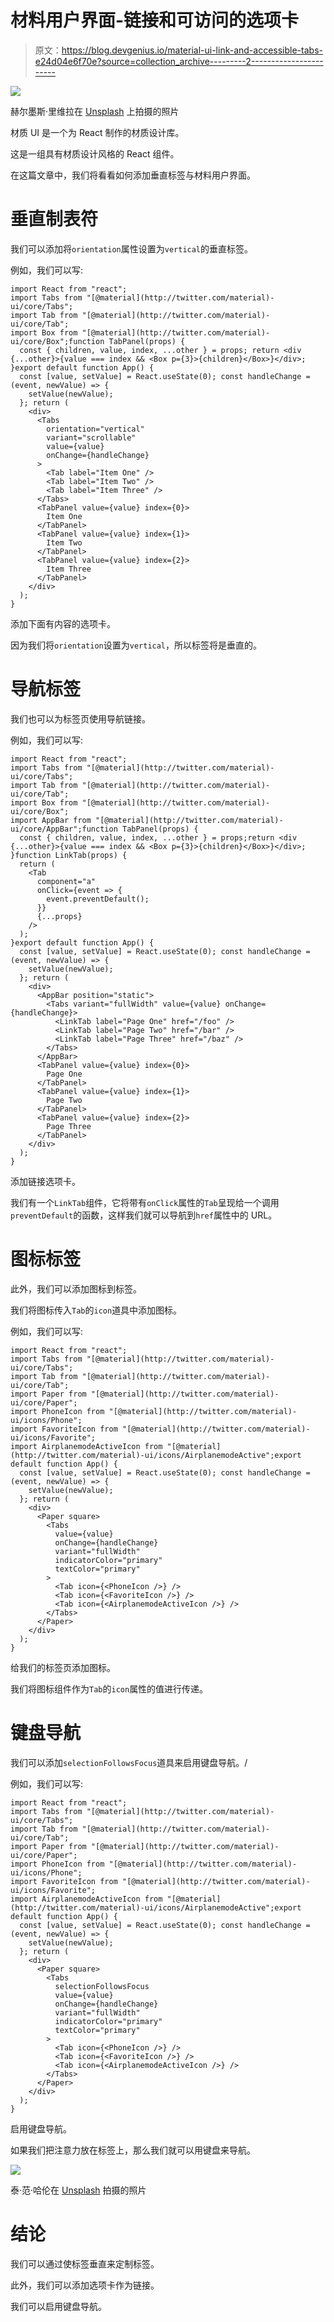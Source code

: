 # 材料用户界面-链接和可访问的选项卡

> 原文：<https://blog.devgenius.io/material-ui-link-and-accessible-tabs-e24d04e6f70e?source=collection_archive---------2----------------------->

![](img/8efdf16e442c5ab55ac6b28f955013ed.png)

赫尔墨斯·里维拉在 [Unsplash](https://unsplash.com?utm_source=medium&utm_medium=referral) 上拍摄的照片

材质 UI 是一个为 React 制作的材质设计库。

这是一组具有材质设计风格的 React 组件。

在这篇文章中，我们将看看如何添加垂直标签与材料用户界面。

# 垂直制表符

我们可以添加将`orientation`属性设置为`vertical`的垂直标签。

例如，我们可以写:

```
import React from "react";
import Tabs from "[@material](http://twitter.com/material)-ui/core/Tabs";
import Tab from "[@material](http://twitter.com/material)-ui/core/Tab";
import Box from "[@material](http://twitter.com/material)-ui/core/Box";function TabPanel(props) {
  const { children, value, index, ...other } = props; return <div {...other}>{value === index && <Box p={3}>{children}</Box>}</div>;
}export default function App() {
  const [value, setValue] = React.useState(0); const handleChange = (event, newValue) => {
    setValue(newValue);
  }; return (
    <div>
      <Tabs
        orientation="vertical"
        variant="scrollable"
        value={value}
        onChange={handleChange}
      >
        <Tab label="Item One" />
        <Tab label="Item Two" />
        <Tab label="Item Three" />
      </Tabs>
      <TabPanel value={value} index={0}>
        Item One
      </TabPanel>
      <TabPanel value={value} index={1}>
        Item Two
      </TabPanel>
      <TabPanel value={value} index={2}>
        Item Three
      </TabPanel>
    </div>
  );
}
```

添加下面有内容的选项卡。

因为我们将`orientation`设置为`vertical`，所以标签将是垂直的。

# 导航标签

我们也可以为标签页使用导航链接。

例如，我们可以写:

```
import React from "react";
import Tabs from "[@material](http://twitter.com/material)-ui/core/Tabs";
import Tab from "[@material](http://twitter.com/material)-ui/core/Tab";
import Box from "[@material](http://twitter.com/material)-ui/core/Box";
import AppBar from "[@material](http://twitter.com/material)-ui/core/AppBar";function TabPanel(props) {
  const { children, value, index, ...other } = props;return <div {...other}>{value === index && <Box p={3}>{children}</Box>}</div>;
}function LinkTab(props) {
  return (
    <Tab
      component="a"
      onClick={event => {
        event.preventDefault();
      }}
      {...props}
    />
  );
}export default function App() {
  const [value, setValue] = React.useState(0); const handleChange = (event, newValue) => {
    setValue(newValue);
  }; return (
    <div>
      <AppBar position="static">
        <Tabs variant="fullWidth" value={value} onChange={handleChange}>
          <LinkTab label="Page One" href="/foo" />
          <LinkTab label="Page Two" href="/bar" />
          <LinkTab label="Page Three" href="/baz" />
        </Tabs>
      </AppBar>
      <TabPanel value={value} index={0}>
        Page One
      </TabPanel>
      <TabPanel value={value} index={1}>
        Page Two
      </TabPanel>
      <TabPanel value={value} index={2}>
        Page Three
      </TabPanel>
    </div>
  );
}
```

添加链接选项卡。

我们有一个`LinkTab`组件，它将带有`onClick`属性的`Tab`呈现给一个调用`preventDefault`的函数，这样我们就可以导航到`href`属性中的 URL。

# 图标标签

此外，我们可以添加图标到标签。

我们将图标传入`Tab`的`icon`道具中添加图标。

例如，我们可以写:

```
import React from "react";
import Tabs from "[@material](http://twitter.com/material)-ui/core/Tabs";
import Tab from "[@material](http://twitter.com/material)-ui/core/Tab";
import Paper from "[@material](http://twitter.com/material)-ui/core/Paper";
import PhoneIcon from "[@material](http://twitter.com/material)-ui/icons/Phone";
import FavoriteIcon from "[@material](http://twitter.com/material)-ui/icons/Favorite";
import AirplanemodeActiveIcon from "[@material](http://twitter.com/material)-ui/icons/AirplanemodeActive";export default function App() {
  const [value, setValue] = React.useState(0); const handleChange = (event, newValue) => {
    setValue(newValue);
  }; return (
    <div>
      <Paper square>
        <Tabs
          value={value}
          onChange={handleChange}
          variant="fullWidth"
          indicatorColor="primary"
          textColor="primary"
        >
          <Tab icon={<PhoneIcon />} />
          <Tab icon={<FavoriteIcon />} />
          <Tab icon={<AirplanemodeActiveIcon />} />
        </Tabs>
      </Paper>
    </div>
  );
}
```

给我们的标签页添加图标。

我们将图标组件作为`Tab`的`icon`属性的值进行传递。

# 键盘导航

我们可以添加`selectionFollowsFocus`道具来启用键盘导航。/

例如，我们可以写:

```
import React from "react";
import Tabs from "[@material](http://twitter.com/material)-ui/core/Tabs";
import Tab from "[@material](http://twitter.com/material)-ui/core/Tab";
import Paper from "[@material](http://twitter.com/material)-ui/core/Paper";
import PhoneIcon from "[@material](http://twitter.com/material)-ui/icons/Phone";
import FavoriteIcon from "[@material](http://twitter.com/material)-ui/icons/Favorite";
import AirplanemodeActiveIcon from "[@material](http://twitter.com/material)-ui/icons/AirplanemodeActive";export default function App() {
  const [value, setValue] = React.useState(0); const handleChange = (event, newValue) => {
    setValue(newValue);
  }; return (
    <div>
      <Paper square>
        <Tabs
          selectionFollowsFocus
          value={value}
          onChange={handleChange}
          variant="fullWidth"
          indicatorColor="primary"
          textColor="primary"
        >
          <Tab icon={<PhoneIcon />} />
          <Tab icon={<FavoriteIcon />} />
          <Tab icon={<AirplanemodeActiveIcon />} />
        </Tabs>
      </Paper>
    </div>
  );
}
```

启用键盘导航。

如果我们把注意力放在标签上，那么我们就可以用键盘来导航。

![](img/ce9040fea1880ddfbacf233cc4c70de5.png)

泰·范·哈伦在 [Unsplash](https://unsplash.com?utm_source=medium&utm_medium=referral) 拍摄的照片

# 结论

我们可以通过使标签垂直来定制标签。

此外，我们可以添加选项卡作为链接。

我们可以启用键盘导航。